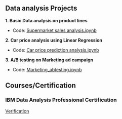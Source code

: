 ## Data analysis Projects
**1. Basic Data analysis on product lines**
 - Code: [Supermarket sales analysis.ipynb](https://github.com/mguan10/Data-Analyst-Portfolio/blob/main/Supermarket%20sales%20analysis.ipynb)

**2. Car price analysis using Linear Regression**
 - Code: [Car price prediction analysis.ipynb](https://github.com/mguan10/Data-Analyst-Portfolio/blob/main/Car%20price.ipynb)
 
**3. A/B testing on Marketing ad campaign** 
 - Code: [Marketing_abtesting.ipynb](https://github.com/mguan10/Data-Analyst-Portfolio/blob/main/Marketing_abtesting.ipynb)

## Courses/Certification
### IBM Data Analysis Professional Certification 
[Verification](https://coursera.org/verify/professional-cert/B6TW96GNNAUD)
